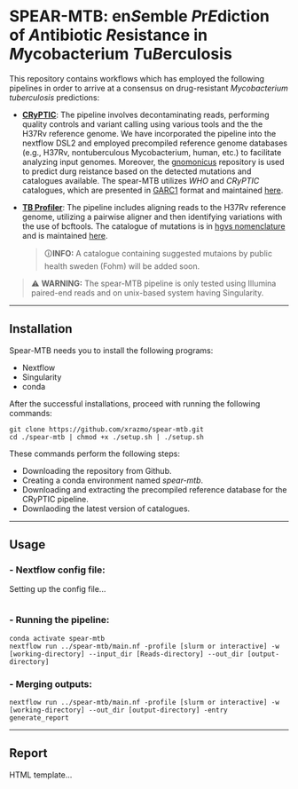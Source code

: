 # SPEAR-MTB: en*S*emble *P*r*E*diction of *A*ntibiotic *R*esistance in *M*ycobacterium *T*u*B*erculosis

This repository contains workflows which has employed the following pipelines in order to arrive at a consensus on drug-resistant _Mycobacterium tuberculosis_ predictions:

- **[CRyPTIC](https://github.com/iqbal-lab-org)**: The pipeline involves decontaminating reads, performing quality controls and variant calling using various tools and the the H37Rv reference genome. We have incorporated the pipeline into the nextflow DSL2 and employed precompiled reference genome databases (e.g., H37Rv, nontuberculous Mycobacterium, human, etc.) to facilitate analyzing input genomes. Moreover, the [gnomonicus](https://github.com/oxfordmmm/gnomonicus) repository is used to predict durg reistance based on the detected mutations and catalogues available. The spear-MTB utilizes _WHO_ and _CRyPTIC_ catalogues, which are presented in [GARC1](https://fowlerlab.org/2018/11/25/goarc-a-general-ontology-for-antimicrobial-resistance-catalogues/) format and maintained [here](https://github.com/oxfordmmm/tuberculosis_amr_catalogues).

- **[TB Profiler](https://github.com/jodyphelan/TBProfiler)**:
  The pipeline includes aligning reads to the H37Rv reference genome, utilizing a pairwise aligner and then identifying variations with the use of bcftools. The catalogue of mutations is in [hgvs nomenclature](http://varnomen.hgvs.org/bg-material/simple/) and is maintained [here](https://github.com/jodyphelan/tbdb).

  > &#128712;**INFO:**
  > A catalogue containing suggested mutaions by public health sweden (Fohm) will be added soon.

> &#x26A0; **WARNING:**
> The spear-MTB pipeline is only tested using Illumina paired-end reads and on unix-based system having Singularity.

---

## **Installation**

Spear-MTB needs you to install the following programs:

- Nextflow
- Singularity
- conda

After the successful installations, proceed with running the following commands:

```
git clone https://github.com/xrazmo/spear-mtb.git
cd ./spear-mtb | chmod +x ./setup.sh | ./setup.sh
```

These commands perform the following steps:

- Downloading the repository from Github.
- Creating a conda environment named _spear-mtb_.
- Downloading and extracting the precompiled reference database for the CRyPTIC pipeline.
- Downlaoding the latest version of catalogues.

---

## **Usage**

### - Nextflow config file:

Setting up the config file...

```

```

### - Running the pipeline:

```
conda activate spear-mtb
nextflow run ../spear-mtb/main.nf -profile [slurm or interactive] -w [working-directory] --input_dir [Reads-directory] --out_dir [output-directory]
```

### - Merging outputs:

```
nextflow run ../spear-mtb/main.nf -profile [slurm or interactive] -w [working-directory] --out_dir [output-directory] -entry generate_report
```

---

## **Report**

HTML template...

